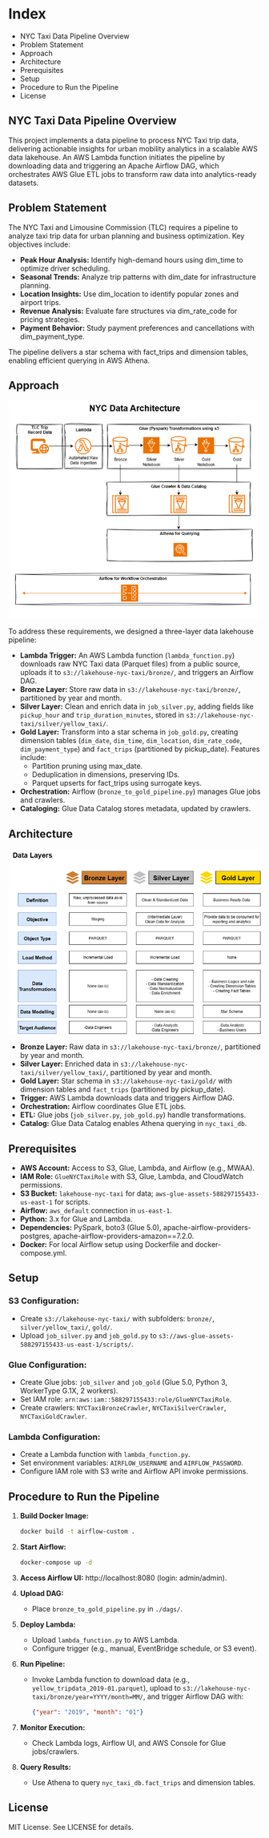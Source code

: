 # Index

-   NYC Taxi Data Pipeline Overview
-   Problem Statement
-   Approach
-   Architecture
-   Prerequisites
-   Setup
-   Procedure to Run the Pipeline
-   License

## NYC Taxi Data Pipeline Overview

This project implements a data pipeline to process NYC Taxi trip data,
delivering actionable insights for urban mobility analytics in a
scalable AWS data lakehouse. An AWS Lambda function initiates the
pipeline by downloading data and triggering an Apache Airflow DAG, which
orchestrates AWS Glue ETL jobs to transform raw data into
analytics-ready datasets.

## Problem Statement

The NYC Taxi and Limousine Commission (TLC) requires a pipeline to
analyze taxi trip data for urban planning and business optimization. Key
objectives include:

-   **Peak Hour Analysis:** Identify high-demand hours using dim_time to
    optimize driver scheduling.
-   **Seasonal Trends:** Analyze trip patterns with dim_date for
    infrastructure planning.
-   **Location Insights:** Use dim_location to identify popular zones
    and airport trips.
-   **Revenue Analysis:** Evaluate fare structures via dim_rate_code for
    pricing strategies.
-   **Payment Behavior:** Study payment preferences and cancellations
    with dim_payment_type.

The pipeline delivers a star schema with fact_trips and dimension
tables, enabling efficient querying in AWS Athena.

## Approach

![Pipeline Architecture](imgs/NYC-data-architecture-TLC_trip_data.drawio.png)

To address these requirements, we designed a three-layer data lakehouse
pipeline:

-   **Lambda Trigger:** An AWS Lambda function (`lambda_function.py`)
    downloads raw NYC Taxi data (Parquet files) from a public source,
    uploads it to `s3://lakehouse-nyc-taxi/bronze/`, and triggers an
    Airflow DAG.
-   **Bronze Layer:** Store raw data in
    `s3://lakehouse-nyc-taxi/bronze/`, partitioned by year and month.
-   **Silver Layer:** Clean and enrich data in `job_silver.py`, adding
    fields like `pickup_hour` and `trip_duration_minutes`, stored in
    `s3://lakehouse-nyc-taxi/silver/yellow_taxi/`.
-   **Gold Layer:** Transform into a star schema in `job_gold.py`,
    creating dimension tables (`dim_date`, `dim_time`, `dim_location`,
    `dim_rate_code`, `dim_payment_type`) and `fact_trips` (partitioned
    by pickup_date). Features include:
    -   Partition pruning using max_date.
    -   Deduplication in dimensions, preserving IDs.
    -   Parquet upserts for fact_trips using surrogate keys.
-   **Orchestration:** Airflow (`bronze_to_gold_pipeline.py`) manages
    Glue jobs and crawlers.
-   **Cataloging:** Glue Data Catalog stores metadata, updated by
    crawlers.

## Architecture

![Data Flow Diagram](imgs/NYC-data-architecture-data_layers.drawio.png)

-   **Bronze Layer:** Raw data in `s3://lakehouse-nyc-taxi/bronze/`,
    partitioned by year and month.
-   **Silver Layer:** Enriched data in
    `s3://lakehouse-nyc-taxi/silver/yellow_taxi/`, partitioned by year
    and month.
-   **Gold Layer:** Star schema in `s3://lakehouse-nyc-taxi/gold/` with
    dimension tables and `fact_trips` (partitioned by pickup_date).
-   **Trigger:** AWS Lambda downloads data and triggers Airflow DAG.
-   **Orchestration:** Airflow coordinates Glue ETL jobs.
-   **ETL:** Glue jobs (`job_silver.py`, `job_gold.py`) handle
    transformations.
-   **Catalog:** Glue Data Catalog enables Athena querying in
    `nyc_taxi_db`.

## Prerequisites

-   **AWS Account:** Access to S3, Glue, Lambda, and Airflow (e.g.,
    MWAA).
-   **IAM Role:** `GlueNYCTaxiRole` with S3, Glue, Lambda, and
    CloudWatch permissions.
-   **S3 Bucket:** `lakehouse-nyc-taxi` for data;
    `aws-glue-assets-588297155433-us-east-1` for scripts.
-   **Airflow:** `aws_default` connection in `us-east-1`.
-   **Python:** 3.x for Glue and Lambda.
-   **Dependencies:** PySpark, boto3 (Glue 5.0),
    apache-airflow-providers-postgres,
    apache-airflow-providers-amazon==7.2.0.
-   **Docker:** For local Airflow setup using Dockerfile and
    docker-compose.yml.

## Setup

### S3 Configuration:

-   Create `s3://lakehouse-nyc-taxi/` with subfolders: `bronze/`,
    `silver/yellow_taxi/`, `gold/`.
-   Upload `job_silver.py` and `job_gold.py` to
    `s3://aws-glue-assets-588297155433-us-east-1/scripts/`.

### Glue Configuration:

-   Create Glue jobs: `job_silver` and `job_gold` (Glue 5.0, Python 3,
    WorkerType G.1X, 2 workers).
-   Set IAM role: `arn:aws:iam::588297155433:role/GlueNYCTaxiRole`.
-   Create crawlers: `NYCTaxiBronzeCrawler`, `NYCTaxiSilverCrawler`,
    `NYCTaxiGoldCrawler`.

### Lambda Configuration:

-   Create a Lambda function with `lambda_function.py`.
-   Set environment variables: `AIRFLOW_USERNAME` and
    `AIRFLOW_PASSWORD`.
-   Configure IAM role with S3 write and Airflow API invoke permissions.

## Procedure to Run the Pipeline

1.  **Build Docker Image:**

    ``` bash
    docker build -t airflow-custom .
    ```

2.  **Start Airflow:**

    ``` bash
    docker-compose up -d
    ```

3.  **Access Airflow UI:** http://localhost:8080 (login: admin/admin).

4.  **Upload DAG:**

    -   Place `bronze_to_gold_pipeline.py` in `./dags/`.

5.  **Deploy Lambda:**

    -   Upload `lambda_function.py` to AWS Lambda.
    -   Configure trigger (e.g., manual, EventBridge schedule, or S3
        event).

6.  **Run Pipeline:**

    -   Invoke Lambda function to download data (e.g.,
        `yellow_tripdata_2019-01.parquet`), upload to
        `s3://lakehouse-nyc-taxi/bronze/year=YYYY/month=MM/`, and
        trigger Airflow DAG with:

        ``` json
        {"year": "2019", "month": "01"}
        ```

7.  **Monitor Execution:**

    -   Check Lambda logs, Airflow UI, and AWS Console for Glue
        jobs/crawlers.

8.  **Query Results:**

    -   Use Athena to query `nyc_taxi_db.fact_trips` and dimension
        tables.

## License

MIT License. See LICENSE for details.
